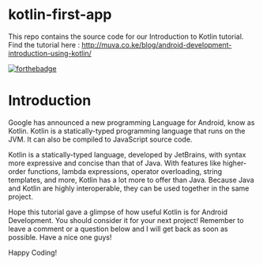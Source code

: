 # kotlin-first-app
This repo contains the source code for our Introduction to Kotlin tutorial. Find the tutorial here :
http://muva.co.ke/blog/android-development-introduction-using-kotlin/

[![forthebadge](http://forthebadge.com/images/badges/built-with-love.svg)](http://forthebadge.com)

# Introduction
Google has announced a new programming Language for Android, know as Kotlin. Kotlin is a statically-typed programming language that runs on the JVM. It can also be compiled to JavaScript source code.

Kotlin is a statically-typed language, developed by JetBrains, with syntax more expressive and concise than that of Java. With features like higher-order functions, lambda expressions, operator overloading, string templates, and more, Kotlin has a lot more to offer than Java. Because Java and Kotlin are highly interoperable, they can be used together in the same project.

Hope this tutorial gave a glimpse of how useful Kotlin is for Android Development. You should consider it for your next project! Remember to leave a comment or a question below and I will get back as soon as possible. Have a nice one guys!

Happy Coding!
